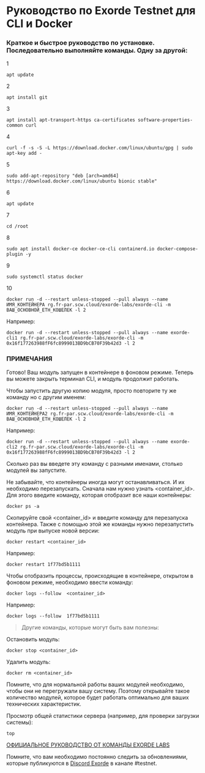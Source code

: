 # Руководство по Exorde Testnet для CLI и Docker

### Краткое и быстрое руководство по установке. Последовательно выполняйте команды. Одну за другой:

1
```
apt update
```
2
```
apt install git
```
3
```
apt install apt-transport-https ca-certificates software-properties-common curl
```
4
```
curl -f -s -S -L https://download.docker.com/linux/ubuntu/gpg | sudo apt-key add -
```
5
```
sudo add-apt-repository "deb [arch=amd64] https://download.docker.com/linux/ubuntu bionic stable"
```
6
```
apt update
```
7
```
cd /root
```
8
```
sudo apt install docker-ce docker-ce-cli containerd.io docker-compose-plugin -y
```
9
```
sudo systemctl status docker
```
10
```
docker run -d --restart unless-stopped --pull always --name ИМЯ_КОНТЕЙНЕРА rg.fr-par.scw.cloud/exorde-labs/exorde-cli -m ВАШ_ОСНОВНОЙ_ETH_КОШЕЛЕК -l 2
```
Например:
```
docker run -d --restart unless-stopped --pull always --name exorde-cli1 rg.fr-par.scw.cloud/exorde-labs/exorde-cli -m 0x16f177263988fF6fc8999013BD9bCB70F39b42d3 -l 2
```

### ПРИМЕЧАНИЯ

Готово! Ваш модуль запущен в контейнере в фоновом режиме. Теперь вы можете закрыть терминал CLI, и модуль продолжит работать.

Чтобы запустить другую копию модуля, просто повторите ту же команду но с другим именем:
```
docker run -d --restart unless-stopped --pull always --name ИМЯ_КОНТЕЙНЕРА2 rg.fr-par.scw.cloud/exorde-labs/exorde-cli -m ВАШ_ОСНОВНОЙ_ETH_КОШЕЛЕК -l 2
```
Например:
```
docker run -d --restart unless-stopped --pull always --name exorde-cli2 rg.fr-par.scw.cloud/exorde-labs/exorde-cli -m 0x16f177263988fF6fc8999013BD9bCB70F39b42d3 -l 2
```
Сколько раз вы ввeдете эту команду с разными именами, столько модулей вы запустите.

Не забывайте, что контейнеры иногда могут останавливаться. И их необходимо перезапускать. Сначала нам нужно узнать <container_id>.
Для этого введите команду, которая отобразит все наши контейнеры:
```
docker ps -a
```

Скопируйте свой <container_id> и введите команду для перезапуска контейнера. Также с помощью этой же команды нужно перезапустить модуль при выпуске новой версии:
```
docker restart <container_id>
```
Например:
```
docker restart 1f77bd5b1111
```

Чтобы отобразить процессы, происходящие в контейнере, открытом в фоновом режиме, необходимо ввести команду:
```
docker logs --follow  <container_id>
```
Например:
```
docker logs --follow  1f77bd5b1111
```

> Другие команды, которые могут быть вам полезны:

Остановить модуль:
```
docker stop <container_id>
```

Удалить модуль:
```
docker rm <container_id>
```

Помните, что для нормальной работы ваших модулей необходимо, чтобы они не перегружали вашу систему. Поэтому открывайте такое количество модулей, которое будет работать оптимально для ваших технических характеристик.

Просмотр общей статистики сервера (например, для проверки загрузки системы):
```
top
```

[ОФИЦИАЛЬНОЕ РУКОВОДСТВО ОТ КОМАНДЫ EXORDE LABS](https://github.com/exorde-labs/ExordeModuleCLI/tree/feat/docker)

Помните, что вам необходимо постоянно следить за обновлениями, которые публикуются в [Discord Exorde](https://discord.gg/ExordeLabs) в канале #testnet.
